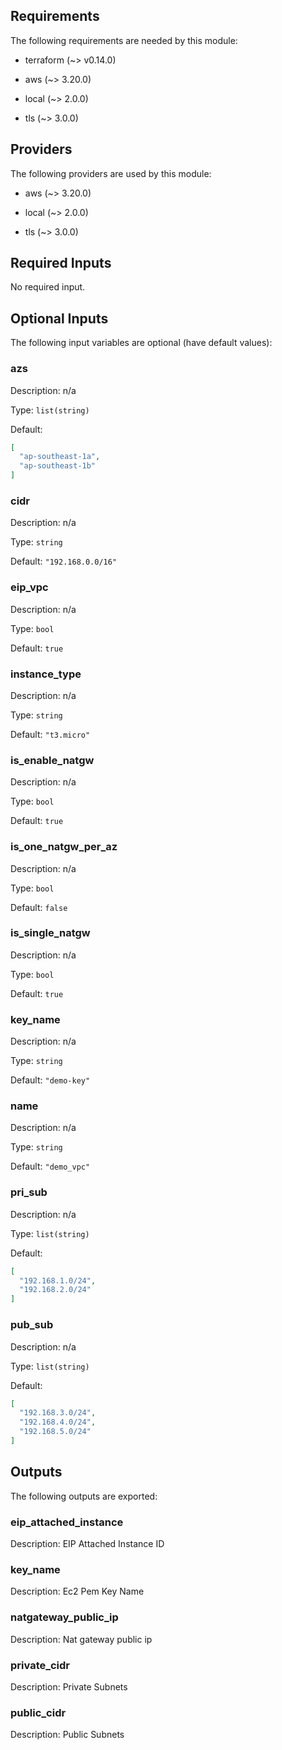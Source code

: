 ## Requirements

The following requirements are needed by this module:

- terraform (~> v0.14.0)

- aws (~> 3.20.0)

- local (~> 2.0.0)

- tls (~> 3.0.0)

## Providers

The following providers are used by this module:

- aws (~> 3.20.0)

- local (~> 2.0.0)

- tls (~> 3.0.0)

## Required Inputs

No required input.

## Optional Inputs

The following input variables are optional (have default values):

### azs

Description: n/a

Type: `list(string)`

Default:

```json
[
  "ap-southeast-1a",
  "ap-southeast-1b"
]
```

### cidr

Description: n/a

Type: `string`

Default: `"192.168.0.0/16"`

### eip\_vpc

Description: n/a

Type: `bool`

Default: `true`

### instance\_type

Description: n/a

Type: `string`

Default: `"t3.micro"`

### is\_enable\_natgw

Description: n/a

Type: `bool`

Default: `true`

### is\_one\_natgw\_per\_az

Description: n/a

Type: `bool`

Default: `false`

### is\_single\_natgw

Description: n/a

Type: `bool`

Default: `true`

### key\_name

Description: n/a

Type: `string`

Default: `"demo-key"`

### name

Description: n/a

Type: `string`

Default: `"demo_vpc"`

### pri\_sub

Description: n/a

Type: `list(string)`

Default:

```json
[
  "192.168.1.0/24",
  "192.168.2.0/24"
]
```

### pub\_sub

Description: n/a

Type: `list(string)`

Default:

```json
[
  "192.168.3.0/24",
  "192.168.4.0/24",
  "192.168.5.0/24"
]
```

## Outputs

The following outputs are exported:

### eip\_attached\_instance

Description: EIP Attached Instance ID

### key\_name

Description: Ec2 Pem Key Name

### natgateway\_public\_ip

Description: Nat gateway public ip

### private\_cidr

Description: Private Subnets

### public\_cidr

Description: Public Subnets

